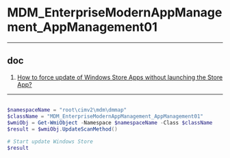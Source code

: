 # MDM_EnterpriseModernAppManagement_AppManagement01

---

## doc
1. [How to force update of Windows Store Apps without launching the Store App?](https://social.technet.microsoft.com/Forums/windows/en-US/5ac7daa9-54e6-43c0-9746-293dcb8ef2ec/how-to-force-update-of-windows-store-apps-without-launching-the-store-app?forum=win10itprosetup)

---

##
````ps1
$namespaceName = "root\cimv2\mdm\dmmap"
$className = "MDM_EnterpriseModernAppManagement_AppManagement01"
$wmiObj = Get-WmiObject -Namespace $namespaceName -Class $className
$result = $wmiObj.UpdateScanMethod()

# Start update Windows Store
$result
````
